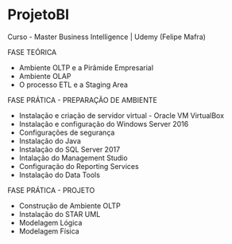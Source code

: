 # ProjetoBI
Curso - Master Business Intelligence | Udemy (Felipe Mafra)

FASE TEÓRICA

* Ambiente OLTP e a Pirâmide Empresarial
* Ambiente OLAP
* O processo ETL e a Staging Area

FASE PRÁTICA - PREPARAÇÃO DE AMBIENTE

* Instalação e criação de servidor virtual - Oracle VM VirtualBox
* Instalação e configuração do Windows Server 2016
* Configurações de segurança
* Instalação do Java
* Instalação do SQL Server 2017
* Intalação do Management Studio
* Configuração do Reporting Services
* Instalação do Data Tools

FASE PRÁTICA - PROJETO

* Construção de Ambiente OLTP
* Instalação do STAR UML
* Modelagem Lógica
* Modelagem Física
